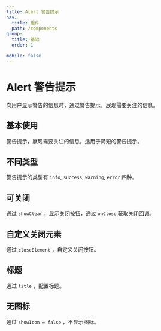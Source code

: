 ```yaml
---
title: Alert 警告提示
nav:
  title: 组件
  path: /components
group:
  title: 基础 
  order: 1

mobile: false
---
```


# Alert 警告提示

向用户显示警告的信息时，通过警告提示，展现需要关注的信息。

## 基本使用

警告提示，展现需要关注的信息，适用于简短的警告提示。

<code src="./demos/index1.tsx" ></code>

## 不同类型

警告提示的类型有 `info`, `success`, `warning`, `error` 四种。

<code src="./demos/index2.tsx" ></code>

## 可关闭

通过 `showClear` ，显示关闭按钮，通过 `onClose` 获取关闭回调。

<code src="./demos/index3.tsx" ></code>

## 自定义关闭元素

通过 `closeElement` ，自定义关闭按钮。

<code src="./demos/index4.tsx" ></code>

## 标题

通过 `title` ，配置标题。

<code src="./demos/index5.tsx" ></code>

## 无图标

通过 `showIcon = false` ，不显示图标。

<code src="./demos/index6.tsx" ></code>


